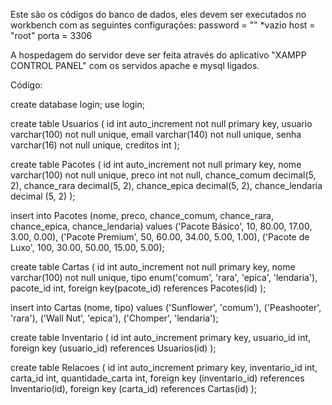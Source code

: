Este são os códigos do banco de dados, eles devem ser executados no workbench com as seguintes configurações:
password = "" *vazio
host = "root"
porta = 3306

A hospedagem do servidor deve ser feita através do aplicativo "XAMPP CONTROL PANEL" com os servidos apache e mysql ligados.

Código:

create database login;
use login;

create table Usuarios (
	id int auto_increment not null primary key,
    usuario varchar(100) not null unique,
    email varchar(140) not null unique, 
    senha varchar(16) not null unique,
    creditos int
);

create table Pacotes (
	id int auto_increment not null primary key,
    nome varchar(100) not null unique,
    preco int not null,
    chance_comum decimal(5, 2),
    chance_rara decimal(5, 2),
    chance_epica decimal(5, 2),
    chance_lendaria decimal (5, 2)
);

insert into Pacotes (nome, preco, chance_comum, chance_rara, chance_epica, chance_lendaria) 
values
    ('Pacote Básico', 10, 80.00, 17.00, 3.00, 0.00),
    ('Pacote Premium', 50, 60.00, 34.00, 5.00, 1.00),
    ('Pacote de Luxo', 100, 30.00, 50.00, 15.00, 5.00);

create table Cartas (
	id int auto_increment not null primary key,
    nome varchar(100) not null unique,
    tipo enum('comum', 'rara', 'epica', 'lendaria'),
    pacote_id int,
    foreign key(pacote_id) references Pacotes(id)
);

insert into Cartas (nome, tipo) 
values 
	('Sunflower', 'comum'),
    ('Peashooter', 'rara'),
    ('Wall Nut', 'epica'),
    ('Chomper', 'lendaria');

create table Inventario (
	id int auto_increment primary key,
    usuario_id int,
    foreign key (usuario_id) references Usuarios(id)
);

create table Relacoes (
	id int auto_increment primary key,
    inventario_id int,
    carta_id int, 
    quantidade_carta int,
    foreign key (inventario_id) references Inventario(id),
    foreign key (carta_id) references Cartas(id)
);
